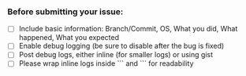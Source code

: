 ### Before submitting your issue:

- [ ] Include basic information: Branch/Commit, OS, What you did, What happened, What you expected
- [ ] Enable debug logging (be sure to disable after the bug is fixed)
- [ ] Post debug logs, either inline (for smaller logs) or using gist
- [ ] Please wrap inline logs inside \`\`\` and \`\`\` for readability
